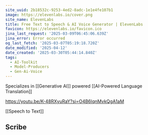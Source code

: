 ```yaml
---
site_uuid: 2b18532c-9253-4ed2-8adc-1e1e4fe107b1
image: https://elevenlabs.io/cover.png
site_name: ElevenLabs
title: Free Text to Speech & AI Voice Generator | ElevenLabs
favicon: https://elevenlabs.io/favicon.ico
jina_last_request: '2025-03-09T06:45:06.639Z'
jina_error: Error occurred
og_last_fetch: '2025-03-07T05:19:18.720Z'
date_modified: '2025-04-12'
date_created: '2025-03-30T05:44:14.840Z'
tags:
  - AI-Toolkit
  - Model-Producers
  - Gen-Ai-Voice
---
```


































































Specializes in [[Generative AI]] powered [[AI-Powered Language Translation]]

https://youtu.be/K-48RXyuRaY?si=O4B6lqnMvkQgA1aM

[[Speech to Text]]

## Scribe
